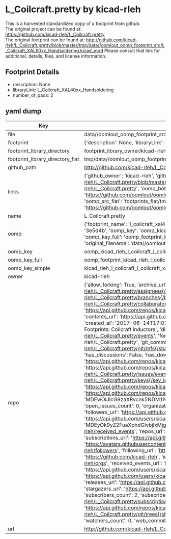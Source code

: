 # L_Coilcraft.pretty by kicad-rleh  
This is a harvested standardized copy of a footprint from github.  
The original project can be found at:  
https://github.com/kicad-rleh/L_Coilcraft.pretty  
The original footprint can be found at:
http://github.com/kicad-rleh/L_Coilcraft.pretty/blob/master/tmp/data//oomlout_oomp_footprint_src/L_Coilcraft_XAL60xx_Handsoldering.kicad_mod
Please consult that link for additional, details, files, and license information.  
## Footprint Details
* description: None  
* libraryLink: L_Coilcraft_XAL40xx_Handsoldering  
* number_of_pads: 2  
## yaml dump  
| Key | Value |  
| --- | --- |  
| file | data//oomlout_oomp_footprint_src/L_Coilcraft.pretty/L_Coilcraft_XAL40xx_Handsoldering.kicad_mod |  
| footprint | {'description': None, 'libraryLink': 'L_Coilcraft_XAL40xx_Handsoldering', 'number_of_pads': 2} |  
| footprint_library_directory | footprint_library_owner/kicad-rleh_L_Coilcraft.pretty |  
| footprint_library_directory_flat | tmp/data//oomlout_oomp_footprint_src/footprints_flat/kicad_rleh_l_coilcraft_l_coilcraft_xal40xx_handsoldering/working |  
| github_path | http://github.com/kicad-rleh/L_Coilcraft.pretty/blob/master/tmp/data//oomlout_oomp_footprint_src/L_Coilcraft_XAL40xx_Handsoldering.kicad_mod |  
| links | {'github_owner': 'kicad-rleh', 'github_repo_name': 'L_Coilcraft.pretty', 'github_src': 'http://github.com/kicad-rleh/L_Coilcraft.pretty/blob/master/tmp/data//oomlout_oomp_footprint_src/L_Coilcraft_XAL60xx_Handsoldering.kicad_mod', 'github_src_repo': 'https://github.com/kicad-rleh/L_Coilcraft.pretty', 'oomp_bot': 'tmp/data//oomlout_oomp_footprint_src/footprints/kicad_rleh_l_coilcraft_l_coilcraft_xal40xx_handsoldering/working', 'oomp_bot_github': 'https://github.com/oomlout/oomlout_oomp_footprint_bot/tree/main/tmp/data//oomlout_oomp_footprint_src/footprints/kicad_rleh_l_coilcraft_l_coilcraft_xal40xx_handsoldering/working', 'oomp_src_flat': 'footprints_flat/tmp/data//oomlout_oomp_footprint_src/footprints_flat/kicad_rleh_l_coilcraft_l_coilcraft_xal40xx_handsoldering/working', 'oomp_src_flat_github': 'https://github.com/oomlout/oomlout_oomp_footprint_src/tree/main/tmp/data//oomlout_oomp_footprint_src/footprints_flat/kicad_rleh_l_coilcraft_l_coilcraft_xal40xx_handsoldering/working'} |  
| name | L_Coilcraft.pretty |  
| oomp | {'footprint_name': 'l_coilcraft_xal40xx_handsoldering', 'library_name': 'l_coilcraft', 'md5': '3e5d4b418cf46380c2b9ed2282244641', 'md5_10': '3e5d4b418c', 'md5_5': '3e5d4', 'md5_6': '3e5d4b', 'oomp_key': 'oomp_kicad_rleh_l_coilcraft_l_coilcraft_xal40xx_handsoldering', 'oomp_key_extra': 'oomp_footprint_kicad_rleh_l_coilcraft_l_coilcraft_xal40xx_handsoldering', 'oomp_key_full': 'oomp_footprint_kicad_rleh_l_coilcraft_l_coilcraft_xal40xx_handsoldering_3e5d4b', 'oomp_key_simple': 'kicad_rleh_l_coilcraft_l_coilcraft_xal40xx_handsoldering', 'original_filename': 'data//oomlout_oomp_footprint_src/L_Coilcraft.pretty/L_Coilcraft_XAL40xx_Handsoldering.kicad_mod', 'owner_name': 'kicad_rleh'} |  
| oomp_key | oomp_kicad_rleh_l_coilcraft_l_coilcraft_xal40xx_handsoldering |  
| oomp_key_full | oomp_footprint_kicad_rleh_l_coilcraft_l_coilcraft_xal40xx_handsoldering |  
| oomp_key_simple | kicad_rleh_l_coilcraft_l_coilcraft_xal40xx_handsoldering |  
| owner | kicad-rleh |  
| repo | {'allow_forking': True, 'archive_url': 'https://api.github.com/repos/kicad-rleh/L_Coilcraft.pretty/{archive_format}{/ref}', 'archived': False, 'assignees_url': 'https://api.github.com/repos/kicad-rleh/L_Coilcraft.pretty/assignees{/user}', 'blobs_url': 'https://api.github.com/repos/kicad-rleh/L_Coilcraft.pretty/git/blobs{/sha}', 'branches_url': 'https://api.github.com/repos/kicad-rleh/L_Coilcraft.pretty/branches{/branch}', 'clone_url': 'https://github.com/kicad-rleh/L_Coilcraft.pretty.git', 'collaborators_url': 'https://api.github.com/repos/kicad-rleh/L_Coilcraft.pretty/collaborators{/collaborator}', 'comments_url': 'https://api.github.com/repos/kicad-rleh/L_Coilcraft.pretty/comments{/number}', 'commits_url': 'https://api.github.com/repos/kicad-rleh/L_Coilcraft.pretty/commits{/sha}', 'compare_url': 'https://api.github.com/repos/kicad-rleh/L_Coilcraft.pretty/compare/{base}...{head}', 'contents_url': 'https://api.github.com/repos/kicad-rleh/L_Coilcraft.pretty/contents/{+path}', 'contributors_url': 'https://api.github.com/repos/kicad-rleh/L_Coilcraft.pretty/contributors', 'created_at': '2017-06-14T17:01:14Z', 'default_branch': 'master', 'deployments_url': 'https://api.github.com/repos/kicad-rleh/L_Coilcraft.pretty/deployments', 'description': 'KiCAD Footprints: Coilcraft inductors', 'disabled': False, 'downloads_url': 'https://api.github.com/repos/kicad-rleh/L_Coilcraft.pretty/downloads', 'events_url': 'https://api.github.com/repos/kicad-rleh/L_Coilcraft.pretty/events', 'fork': False, 'forks': 0, 'forks_count': 0, 'forks_url': 'https://api.github.com/repos/kicad-rleh/L_Coilcraft.pretty/forks', 'full_name': 'kicad-rleh/L_Coilcraft.pretty', 'git_commits_url': 'https://api.github.com/repos/kicad-rleh/L_Coilcraft.pretty/git/commits{/sha}', 'git_refs_url': 'https://api.github.com/repos/kicad-rleh/L_Coilcraft.pretty/git/refs{/sha}', 'git_tags_url': 'https://api.github.com/repos/kicad-rleh/L_Coilcraft.pretty/git/tags{/sha}', 'git_url': 'git://github.com/kicad-rleh/L_Coilcraft.pretty.git', 'has_discussions': False, 'has_downloads': True, 'has_issues': True, 'has_pages': False, 'has_projects': True, 'has_wiki': True, 'homepage': None, 'hooks_url': 'https://api.github.com/repos/kicad-rleh/L_Coilcraft.pretty/hooks', 'html_url': 'https://github.com/kicad-rleh/L_Coilcraft.pretty', 'id': 94354160, 'is_template': False, 'issue_comment_url': 'https://api.github.com/repos/kicad-rleh/L_Coilcraft.pretty/issues/comments{/number}', 'issue_events_url': 'https://api.github.com/repos/kicad-rleh/L_Coilcraft.pretty/issues/events{/number}', 'issues_url': 'https://api.github.com/repos/kicad-rleh/L_Coilcraft.pretty/issues{/number}', 'keys_url': 'https://api.github.com/repos/kicad-rleh/L_Coilcraft.pretty/keys{/key_id}', 'labels_url': 'https://api.github.com/repos/kicad-rleh/L_Coilcraft.pretty/labels{/name}', 'language': None, 'languages_url': 'https://api.github.com/repos/kicad-rleh/L_Coilcraft.pretty/languages', 'license': None, 'merges_url': 'https://api.github.com/repos/kicad-rleh/L_Coilcraft.pretty/merges', 'milestones_url': 'https://api.github.com/repos/kicad-rleh/L_Coilcraft.pretty/milestones{/number}', 'mirror_url': None, 'name': 'L_Coilcraft.pretty', 'network_count': 0, 'node_id': 'MDEwOlJlcG9zaXRvcnk5NDM1NDE2MA==', 'notifications_url': 'https://api.github.com/repos/kicad-rleh/L_Coilcraft.pretty/notifications{?since,all,participating}', 'open_issues': 0, 'open_issues_count': 0, 'organization': {'avatar_url': 'https://avatars.githubusercontent.com/u/21282019?v=4', 'events_url': 'https://api.github.com/users/kicad-rleh/events{/privacy}', 'followers_url': 'https://api.github.com/users/kicad-rleh/followers', 'following_url': 'https://api.github.com/users/kicad-rleh/following{/other_user}', 'gists_url': 'https://api.github.com/users/kicad-rleh/gists{/gist_id}', 'gravatar_id': '', 'html_url': 'https://github.com/kicad-rleh', 'id': 21282019, 'login': 'kicad-rleh', 'node_id': 'MDEyOk9yZ2FuaXphdGlvbjIxMjgyMDE5', 'organizations_url': 'https://api.github.com/users/kicad-rleh/orgs', 'received_events_url': 'https://api.github.com/users/kicad-rleh/received_events', 'repos_url': 'https://api.github.com/users/kicad-rleh/repos', 'site_admin': False, 'starred_url': 'https://api.github.com/users/kicad-rleh/starred{/owner}{/repo}', 'subscriptions_url': 'https://api.github.com/users/kicad-rleh/subscriptions', 'type': 'Organization', 'url': 'https://api.github.com/users/kicad-rleh'}, 'owner': {'avatar_url': 'https://avatars.githubusercontent.com/u/21282019?v=4', 'events_url': 'https://api.github.com/users/kicad-rleh/events{/privacy}', 'followers_url': 'https://api.github.com/users/kicad-rleh/followers', 'following_url': 'https://api.github.com/users/kicad-rleh/following{/other_user}', 'gists_url': 'https://api.github.com/users/kicad-rleh/gists{/gist_id}', 'gravatar_id': '', 'html_url': 'https://github.com/kicad-rleh', 'id': 21282019, 'login': 'kicad-rleh', 'node_id': 'MDEyOk9yZ2FuaXphdGlvbjIxMjgyMDE5', 'organizations_url': 'https://api.github.com/users/kicad-rleh/orgs', 'received_events_url': 'https://api.github.com/users/kicad-rleh/received_events', 'repos_url': 'https://api.github.com/users/kicad-rleh/repos', 'site_admin': False, 'starred_url': 'https://api.github.com/users/kicad-rleh/starred{/owner}{/repo}', 'subscriptions_url': 'https://api.github.com/users/kicad-rleh/subscriptions', 'type': 'Organization', 'url': 'https://api.github.com/users/kicad-rleh'}, 'private': False, 'pulls_url': 'https://api.github.com/repos/kicad-rleh/L_Coilcraft.pretty/pulls{/number}', 'pushed_at': '2017-06-14T17:52:25Z', 'releases_url': 'https://api.github.com/repos/kicad-rleh/L_Coilcraft.pretty/releases{/id}', 'size': 1, 'ssh_url': 'git@github.com:kicad-rleh/L_Coilcraft.pretty.git', 'stargazers_count': 0, 'stargazers_url': 'https://api.github.com/repos/kicad-rleh/L_Coilcraft.pretty/stargazers', 'statuses_url': 'https://api.github.com/repos/kicad-rleh/L_Coilcraft.pretty/statuses/{sha}', 'subscribers_count': 2, 'subscribers_url': 'https://api.github.com/repos/kicad-rleh/L_Coilcraft.pretty/subscribers', 'subscription_url': 'https://api.github.com/repos/kicad-rleh/L_Coilcraft.pretty/subscription', 'svn_url': 'https://github.com/kicad-rleh/L_Coilcraft.pretty', 'tags_url': 'https://api.github.com/repos/kicad-rleh/L_Coilcraft.pretty/tags', 'teams_url': 'https://api.github.com/repos/kicad-rleh/L_Coilcraft.pretty/teams', 'temp_clone_token': None, 'topics': [], 'trees_url': 'https://api.github.com/repos/kicad-rleh/L_Coilcraft.pretty/git/trees{/sha}', 'updated_at': '2017-06-14T17:01:14Z', 'url': 'https://api.github.com/repos/kicad-rleh/L_Coilcraft.pretty', 'visibility': 'public', 'watchers': 0, 'watchers_count': 0, 'web_commit_signoff_required': False} |  
| url | http://github.com/kicad-rleh/L_Coilcraft.pretty |  

